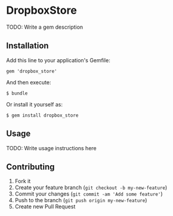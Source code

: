 # DropboxStore

TODO: Write a gem description

## Installation

Add this line to your application's Gemfile:

    gem 'dropbox_store'

And then execute:

    $ bundle

Or install it yourself as:

    $ gem install dropbox_store

## Usage

TODO: Write usage instructions here

## Contributing

1. Fork it
2. Create your feature branch (`git checkout -b my-new-feature`)
3. Commit your changes (`git commit -am 'Add some feature'`)
4. Push to the branch (`git push origin my-new-feature`)
5. Create new Pull Request
